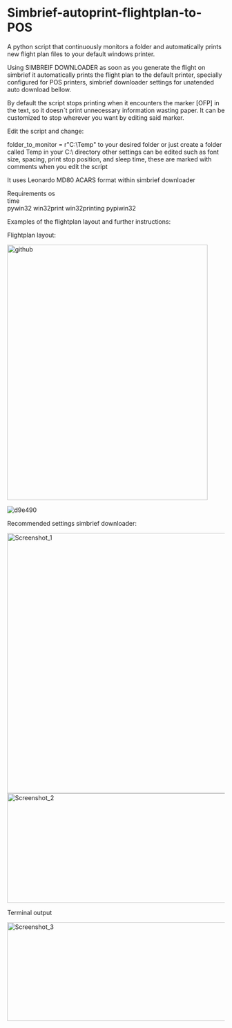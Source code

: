 # Simbrief-autoprint-flightplan-to-POS
A python script that continuously monitors a folder and automatically prints new flight plan files to your default windows printer. 



Using SIMBREIF DOWNLOADER as soon as you generate the flight on simbrief it automatically prints the flight plan to the default printer, specially configured for POS printers, simbrief downloader settings for unatended auto download bellow.



By default the script stops printing when it encounters the marker [OFP] in the text, so it doesn´t print unnecessary information wasting paper. It can be customized to stop wherever you want by editing said marker.



Edit the script and change:

folder_to_monitor = r"C:\Temp" to your desired folder or just create a folder called Temp in your C:\ directory
other settings can be edited such as font size, spacing, print stop position, and sleep time, these are marked with comments when you edit the script

It uses Leonardo MD80 ACARS format within simbrief downloader



Requirements
os	
time	
pywin32 win32print win32printing pypiwin32



Examples of the flightplan layout and further instructions:

Flightplan layout:
                                       
                                          



<img width="464" height="590" alt="github" src="https://github.com/user-attachments/assets/8cd5fa02-df24-4ccc-8683-e8b8ac344bbd" />

![d9e490](https://github.com/user-attachments/assets/c457a3c1-f808-43a6-9863-d6537df39c63)

Recommended settings simbrief downloader:






<img width="639" height="601" alt="Screenshot_1" src="https://github.com/user-attachments/assets/2e8123e8-e3ed-49e2-9b1f-6973338bccef" />


<img width="924" height="253" alt="Screenshot_2" src="https://github.com/user-attachments/assets/e8ef2c7d-0bd0-4468-8244-e54a0e246318" />




Terminal output

<img width="956" height="228" alt="Screenshot_3" src="https://github.com/user-attachments/assets/88fbdfe4-2d31-408e-9e76-c3ea2bc58da3" />

